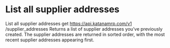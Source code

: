 # List all supplier addresses

List all supplier addresses get https://api.katanamrp.com/v1 /supplier_addresses Returns
a list of supplier addresses you’ve previously created. The supplier addresses are
returned in sorted order, with the most recent supplier addresses appearing first.
